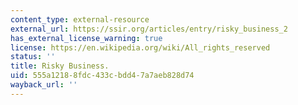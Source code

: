 ```yaml
---
content_type: external-resource
external_url: https://ssir.org/articles/entry/risky_business_2
has_external_license_warning: true
license: https://en.wikipedia.org/wiki/All_rights_reserved
status: ''
title: Risky Business.
uid: 555a1218-8fdc-433c-bdd4-7a7aeb828d74
wayback_url: ''
---
```

